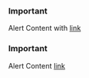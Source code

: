 <div class="au-body au-page-alerts au-page-alerts--info" role="alert">
  <h3>Important</h3>
  <p>Alert Content with <a href="#">link</a></p>
</div>

<div class="au-body au-body--dark">
  <div class="au-page-alerts au-page-alerts--info au-page-alerts--dark" role="alert">
    <h3>Important</h3>
    <p>Alert Content <a href="#">link</a></p>
  </div>
</div>
